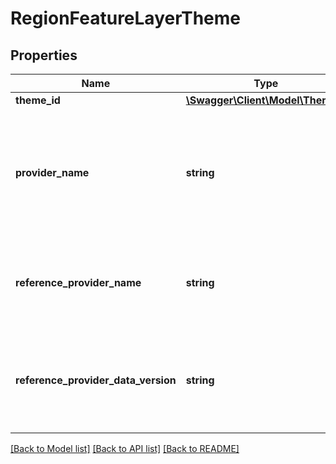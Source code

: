 # RegionFeatureLayerTheme

## Properties
Name | Type | Description | Notes
------------ | ------------- | ------------- | -------------
**theme_id** | [**\Swagger\Client\Model\ThemeId**](ThemeId.md) |  | [optional] 
**provider_name** | **string** | The name of the data provider of this Feature Layer theme if other than the reference provider name. It is not necessary equal to the name of the data provider of the related map data. Especially traffic incidents data may have other sources than the map data provider. If a theme consists of data from more than one provider, there will be multiple instances of this object. | [optional] 
**reference_provider_name** | **string** | The provider name of the map data this Feature Layer theme is based on. For best results the Feature Layer data should match the routing data of the underlying map, therefore this name usually equals the corresponding RegionDescription.providerName. | [optional] 
**reference_provider_data_version** | **string** | The data version of the map data this Feature Layer theme is based on. For best results the Feature Layer data should match the routing data of the underlying map, therefore this version number usually equals the corresponding RegionDescription.providerDataVersion. | [optional] 

[[Back to Model list]](../../README.md#documentation-for-models) [[Back to API list]](../../README.md#documentation-for-api-endpoints) [[Back to README]](../../README.md)

